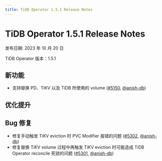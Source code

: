 ```yaml
---
title: TiDB Operator 1.5.1 Release Notes
---
```


# TiDB Operator 1.5.1 Release Notes

发布日期: 2023 年 10 月 20 日

TiDB Operator 版本：1.5.1

## 新功能

- 支持替换 PD、TiKV 以及 TiDB 所使用的 volume ([#5150](https://github.com/pingcap/tidb-operator/pull/5150), [@anish-db](https://github.com/anish-db))

## 优化提升

## Bug 修复

- 修复手动触发 TiKV eviction 时 PVC Modifier 报错的问题 ([#5302](https://github.com/pingcap/tidb-operator/pull/5302), [@anish-db](https://github.com/anish-db))
- 修复替换 TiKV volume 过程中再触发 TiKV eviction 时可能造成 TiDB Operator reconcile 死锁的问题 ([#5301](https://github.com/pingcap/tidb-operator/pull/5301), [@anish-db](https://github.com/anish-db))
